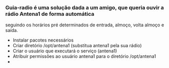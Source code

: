 ### Guia-radio é uma solução dada a um amigo, que queria ouvir a rádio Antena1 de forma automática
seguindo os horários pré determinados de entrada, almoço, volta almoço e saída.


- Instalar pacotes necessários
- Criar diretório /opt/antena1 (substitua antena1 pela sua rádio)
- Criar o usuário que executará o serviço (antena1)
- Atribuir permissões ao usuário antena1 para o diretório /opt/antena1
- 
